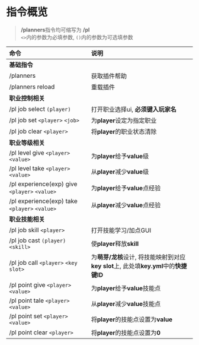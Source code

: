 # 指令概览

> **/planners**指令均可缩写为 **/pl**  
> `<>`内的参数为必填参数, `()`内的参数为可选填参数

|命令                                          |说明                                           |
|:---                                          |:---                                           |
|**基础指令**                                  |                                               |
|/planners                                     |获取插件帮助                                   |
|/planners reload                              |重载插件                                       |
|**职业控制相关**                              |                                               |
|/pl job select `(player)`                     |打开职业选择ui, **必须键入玩家名**             |
|/pl job set `<player>` `<job>`                |为**player**设定为指定职业                     |
|/pl job clear `<player>`                      |将**player**的职业状态清除                     |
|**职业等级相关**                              |                                               |
|/pl level give `<player>` `<value>`           |为**player**给予**value**级                    |
|/pl level take `<player>` `<value>`           |从**player**减少**value**级                    |
|/pl experience(exp) give `<player>` `<value>` |为**player**给予**value**点经验                |
|/pl experience(exp) take `<player>` `<value>` |从**player**减少**value**点经验                |
|**职业技能相关**                              |                                               |
|/pl job skill `<player>`                      |打开技能学习/加点GUI                           |
|/pl job cast `(player)` `<skill>`             |使**player**释放**skill**                      |
|/pl job call `<player>` `<key slot>`          |为**萌芽/龙核**设计, 将技能映射到对应**key slot**上, 此处填**key.yml**中的**快捷键ID**|
|/pl point give `<player>` `<value>`           |为**player**给予**value**技能点                |
|/pl point tale `<player>` `<value>`           |从**player**减少**value**技能点                |
|/pl point set `<player>` `<value>`            |将**player**的技能点设置为**value**            |
|/pl point clear `<player>`                    |将**player**的技能点设置为**0**                |